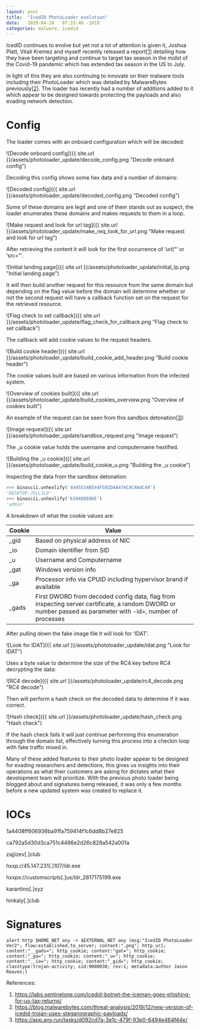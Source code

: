 ```yaml
---
layout: post
title:  "IcedID PhotoLoader evolution"
date:   2020-04-28	 07:33:40 -1010
categories: malware, icedid
---
```


 
IcedID continues to evolve but yet not a lot of attention is given it, Joshua Platt, Vitali Kremez and 
myself recently released a report[[1]] detailing how they have been targeting and continue to target 
tax season in the midst of the Covid-19 pandemic which has extended tax season in the US to July.

In light of this they are also continuing to innovate on their malware tools including their PhotoLoader which was 
detailed by MalwareBytes previously[[2]]. The loader has recently had a number of additions added to it which appear to be designed 
towards protecting the payloads and also evading network detection.

# Config

The loader comes with an onboard configuration which will be decoded:


![Decode onboard config]({{ site.url }}/assets/photoloader_update/decode_config.png "Decode onboard config")


Decoding this config shows some hex data and a number of domains:


![Decoded config]({{ site.url }}/assets/photoloader_update/decoded_config.png "Decoded config")


Some of these domains are legit and one of them stands out as suspect, the loader enumerates these domains and makes requests to them in a loop.


![Make request and look for url tag]({{ site.url }}/assets/photoloader_update/make_req_look_for_url.png "Make request and look for url tag")


After retrieving the content it will look for the first occurrence of ‘url(“‘ or ‘src=”’.


![Initial landing page]({{ site.url }}/assets/photoloader_update/initial_lp.png "Initial landing page")


It will then build another request for this resource from the same domain but depending on the flag value before the domain will determine whether or not the second request will have a callback function set on the request for the retrieved resource.


![Flag check to set callback]({{ site.url }}/assets/photoloader_update/flag_check_for_callback.png "Flag check to set callback")


The callback will add cookie values to the request headers.


![Build cookie header]({{ site.url }}/assets/photoloader_update/build_cookie_add_header.png "Build cookie header")


The cookie values built are based on various information from the infected system.


![Overview of cookies built]({{ site.url }}/assets/photoloader_update/build_cookies_overview.png "Overview of cookies built")


An example of the request can be seen from this sandbox detonation[[3]]:


![Image request]({{ site.url }}/assets/photoloader_update/sandbox_request.png "Image request")


The _u cookie value holds the username and computername hexlified.


![Building the _u cookie]({{ site.url }}/assets/photoloader_update/build_cookie_u.png "Building the _u cookie")


Inspecting the data from the sandbox detonation:


```python
>>> binascii.unhexlify('4445534B544F502D4A474C4C4A4C44')
'DESKTOP-JGLLJLD'
>>> binascii.unhexlify('61646D696E')
'admin'
```


A breakdown of what the cookie values are:


Cookie | Value
--- | ---
_gid | Based on physical address of NIC
_io | Domain identifier from SID
_u | Username and Computername
_gat | Windows version info
_ga | Processor info via CPUID including hypervisor brand if available
_gads | First DWORD from decoded config data, flag from inspecting server certificate, a random DWORD or number passed as parameter with -id=, number of processes


After pulling down the fake image file it will look for ‘IDAT’.


![Look for IDAT]({{ site.url }}/assets/photoloader_update/idat.png "Look for IDAT")


Uses a byte value to determine the size of the RC4 key before RC4 decrypting the data:


![RC4 decode]({{ site.url }}/assets/photoloader_update/rc4_decode.png "RC4 decode")


Then will perform a hash check on the decoded data to determine if it was correct.


![Hash check]({{ site.url }}/assets/photoloader_update/hash_check.png "Hash check")


If the hash check fails it will just continue performing this enumeration through the domain list, effectively turning this process into a checkin loop with fake traffic mixed in.

Many of these added features to their photo loader appear to be designed for evading researchers and detections, 
this gives us insights into their operations as what their customers are asking for dictates what their development team will prioritize. 
With the previous photo loader being blogged about and signatures being released, it was only a few months before a new updated system was created to replace it.





# IOCs
1a4408ff606936ba91fa759414f1c6dd8b27e825

ca792a5d30d3ca751c4486e2d26c828a542a001a

zajjizev[.]club 

hxxp://45.147.231[.]107/ldr.exe

hxxps://customscripts[.]us/ldr_2817175199.exe

karantino[.]xyz

hinkaly[.]club


# Signatures

```
alert http $HOME_NET any -> $EXTERNAL_NET any (msg:"IcedID PhotoLoader Ver2"; flow:established,to_server; content:".png"; http_uri; content:"__gads="; http_cookie; content:"gat="; http_cookie; content:"_ga="; http_cookie; content:"_u="; http_cookie; content:"__io="; http_cookie; content:"_gid="; http_cookie; classtype:trojan-activity; sid:9000030; rev:1; metadata:author Jason Reaves;)
```






References:  
 1. https://labs.sentinelone.com/icedid-botnet-the-iceman-goes-phishing-for-us-tax-returns/  
 2. https://blog.malwarebytes.com/threat-analysis/2019/12/new-version-of-icedid-trojan-uses-steganographic-payloads/  
 3. https://app.any.run/tasks/d092cd7a-3e1c-479f-93e0-6494e464f44e/   


[1]:https://labs.sentinelone.com/icedid-botnet-the-iceman-goes-phishing-for-us-tax-returns/  
[2]:https://blog.malwarebytes.com/threat-analysis/2019/12/new-version-of-icedid-trojan-uses-steganographic-payloads/  
[3]:https://app.any.run/tasks/d092cd7a-3e1c-479f-93e0-6494e464f44e/  


